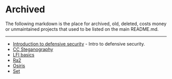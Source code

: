 # Archived

The following markdown is the place for archived, old, deleted, costs money or unmaintained projects that used to be listed on the main README.md.

---

* [Introduction to defensive security](<https://tryhackme.com/room/defensivesecurity>) - Intro to defensive security.
* [CC Steganography](<https://tryhackme.com/room/ccstego>)
* [LFI basics](<https://tryhackme.com/room/lfibasics>)
* [Ra2](<https://tryhackme.com/room/ra2>)
* [Osiris](<https://tryhackme.com/room/osiris>)
* [Set](<https://tryhackme.com/room/set>)

